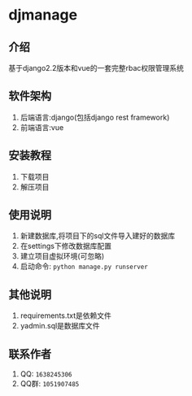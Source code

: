 # djmanage

## 介绍
基于django2.2版本和vue的一套完整rbac权限管理系统

## 软件架构
1. 后端语言:django(包括django rest framework)
2. 前端语言:vue


## 安装教程

1.  下载项目
2.  解压项目

## 使用说明

1.  新建数据库,将项目下的sql文件导入建好的数据库
2.  在settings下修改数据库配置
3.  建立项目虚拟环境(可忽略)
4.  启动命令: `python manage.py runserver`

## 其他说明
1. requirements.txt是依赖文件
2. yadmin.sql是数据库文件

## 联系作者
1.  QQ: `1638245306`
2.  QQ群: `1051907485`



